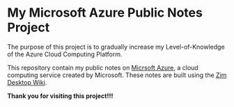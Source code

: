 # My Microsoft Azure Public Notes Project

The purpose of this project is to gradually increase my Level-of-Knowledge of the Azure Cloud Computing Platform.

This repository contain my public notes on [Micrsoft Azure](https://azure.microsoft.com/en-us/), a cloud computing service created by Microsoft.
These notes are built using the [Zim Desktop Wiki](https://zim-wiki.org/downloads.html).

**Thank you for visiting this project!!!**
